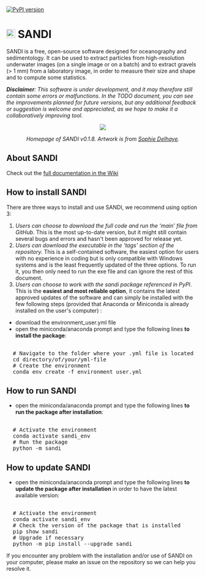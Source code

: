 [![PyPI version](https://img.shields.io/pypi/v/sandi.svg?color=yellow)](https://pypi.org/project/sandi/)
# <img src="https://github.com/user-attachments/assets/b1fa9c0e-d914-40fc-b6b8-83716b975e52" width="23">  SANDI     
SANDI is a free, open-source software designed for oceanography and sedimentology. It can be used to extract particles from high-resolution underwater images (on a single image or on a batch) and to extract gravels (> 1 mm) from a laboratory image, in order to measure their size and shape and to compute some statistics. 

***Disclaimer**: This software is under development, and it may therefore still contain some errors or malfunctions. In the TODO document, you can see the improvements planned for future versions, but any additional feedback or suggestion is welcome and appreciated, as we hope to make it a collaboratively improving tool.*

<div align="center">
  <img src="https://github.com/user-attachments/assets/85809bf2-9c02-4b09-a56f-da2c8763f558">

  *Homepage of SANDI v0.1.8. Artwork is from [Sophie Delhaye](https://sophiedelhaye.com).*
</div>

## About SANDI
Check out the [full documentation in the Wiki](https://github.com/louisejuliedelhaye/SANDI/wiki)

## How to install SANDI
There are three ways to install and use SANDI, we recommend using option 3:
1. *Users can choose to download the full code and run the ‘main’ file from GitHub*. This is the most up-to-date version, but it might still contain several bugs and errors and hasn't been approved for release yet.
2. *Users can download the executable in the 'tags' section of the repository.* This is a self-contained software, the easiest option for users with no experience in coding but is only compatible with Windows systems and is the least frequently updated of the three options. To run it, you then only need to run the exe file and can ignore the rest of this document.
3. *Users can choose to work with the sandi package referenced in PyPI*. This is the **easiest and most reliable option**, it contains the latest approved updates of the software and can simply be installed with the few following steps (provided that Anaconda or Miniconda is already installed on the user's computer) :
- download the environment_user.yml file
- open the miniconda/anaconda prompt and type the following lines **to install the package**:
<pre lang="markdown"> 
  # Navigate to the folder where your .yml file is located 
  cd directory/of/your/yml-file 
  # Create the environment 
  conda env create -f environment_user.yml 
</pre> 

## How to run SANDI
- open the miniconda/anaconda prompt and type the following lines **to run the package after installation**:

<pre lang="markdown"> 
  # Activate the environment
  conda activate sandi_env 
  # Run the package 
  python -m sandi 
</pre>

## How to update SANDI
- open the miniconda/anaconda prompt and type the following lines **to update the package after installation** in order to have the latest available version:

<pre lang="markdown"> 
  # Activate the environment
  conda activate sandi_env 
  # Check the version of the package that is installed
  pip show sandi
  # Upgrade if necessary
  python -m pip install --upgrade sandi
</pre>

If you encounter any problem with the installation and/or use of SANDI on your computer, please make an issue on the repository so we can help you resolve it.
